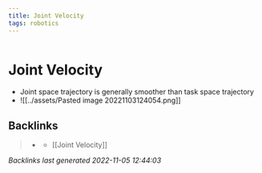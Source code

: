 ```yaml
---
title: Joint Velocity
tags: robotics 
---
```

```toc
```
# Joint Velocity
- Joint space trajectory is generally smoother than task space trajectory
- ![[../assets/Pasted image 20221103124054.png]]

## Backlinks

> - [](journals/2022-11-03.md)
>   - [[Joint Velocity]]

_Backlinks last generated 2022-11-05 12:44:03_
